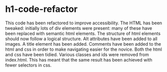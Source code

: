 # h1-code-refactor
This code has been refactored to improve accessibility. The HTML has been tweaked: initially lots of div elements were present: many of these have been replaced with semantic html elements.
The structure of html elements should now follow a logical structure.
Alt attributes have been added to all images.
A title element has been added.
Comments have been added to the html and css in order to make navigating easier for the novice.
Both the html and css have been tidied. Various classes and ids were removed from index.html. This has meant that the same result has been achieved with fewer selectors in css.
